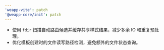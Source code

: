 ```yaml
---
'weapp-vite': patch
'@weapp-core/init': patch
---
```


- 使用 `fdir` 扫描自动路由候选并缓存共享样式结果，减少多余 IO 和重复预处理。
- 优化模板创建时的文件读写路径检测，避免额外的文件状态查询。
